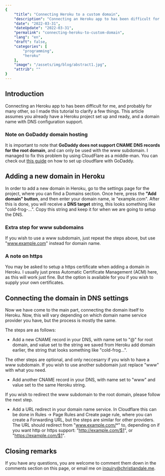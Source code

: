 ```yaml
---
{
    "title": "Connecting Heroku to a custom domain",
    "description": "Connecting an Heroku app to has been difficult for me, and probably for many other.",
    "date": "2022-03-31",
    "dateUpdate": "2022-03-31",
    "permalink": "connecting-heroku-to-custom-domain",
    "lang": "en",
    "draft": false,
    "categories": [
        "programming",
        "heroku"
    ],
    "image": "/assets/img/blog/abstract1.jpg",
    "attrib": ""
}
---
```


## Introduction

Connecting an Heroku app to has been difficult for me, and probably for many other,
so I made this tutorial to clarify a few things. This article assumes you already have a
Heroku project set up and ready, and a domain name with DNS configuration support.

### Note on GoDaddy domain hosting

It is important to note that **GoDaddy does not support CNAME DNS records for the root domain**, and
can only be used with the www subdomain.
I managed to fix this problem by using CloudFlare as a middle-man.
You can check out [this guide](/blog/connecting-cloudflare-with-godaddy) on how to set up cloudflare with GoDaddy.

## Adding a new domain in Heroku

In order to add a new domain in Heroku, go to the settings page for the project, where you can find
a Domains section. Once here, press the **"Add domain" button**, and then enter your domain name, ie "example.com".
After this is done, you will receive a **DNS target** string, this looks something like "cold-frog-...".
Copy this string and keep it for when we are going to setup the DNS.

### Extra step for www subdomains

If you wish to use a www subdomain, just repeat the steps above, but use "www.example.com" instead for domain name.

### A note on https

You may be asked to setup a https certificate when adding a domain in Heroku. I usually just press
Automatic Certificate Management (ACM) here, as this will work just fine. But the option is available for you
if you wish to supply your own certificates.

## Connecting the domain in DNS settings

Now we have come to the main part, connecting the domain itself to Heroku. Now, this will vary depending
on which domain name service provider you have, but the process is mostly the same.

The steps are as follows:

* Add a new CNAME record in your DNS, with name set to "@" for root domain, and value set to the string
we saved from Heroku add domain earlier, the string that looks something like "cold-frog...".

The other steps are optional, and only neccesarry if you wish to have a www subdomain.
If you wish to use another subdomain just replace "www" with what you need.

* Add another CNAME record in your DNS, with name set to "www" and value set to the same Heroku string.

If you wish to redirect the www subdomain to the root domain, please follow the next step.

* Add a URL redirect in your domain name service. In Cloudflare this can be done in Rules -> Page Rules and Create page rule,
where you can create a Forwarding URL,
but the steps are similar for other providers. The URL should redirect from "www.example.com/*" to, depending on if you want http
or https support: "http://example.com/$1", or "https://example.com/$1".

## Closing remarks

If you have any questions, you are welcome to comment them down in the comments section on this page,
or email me on [inquiry@christiandale.me](mailto:inquiry@christiandale.me).